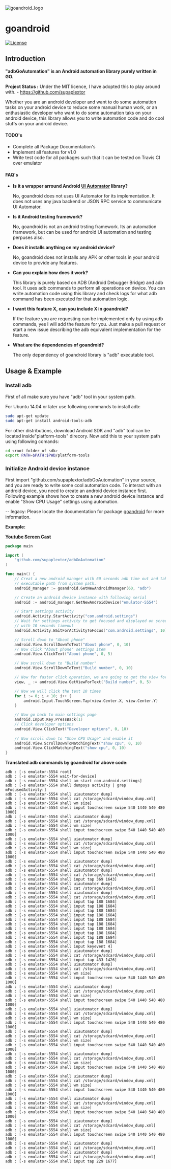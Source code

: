 ![goandroid_logo](goandroid_logo.png)

goandroid
=========
[![License](http://img.shields.io/badge/license-MIT-blue.svg?style=flat-square)](https://github.com/supaplextor/adbGoAutomation/blob/master/LICENSE)

Introduction
------------
**"adbGoAutomation" is an Android automation library purely written in GO.**

**Project Status :** Under the MIT licence, I have adopted this to play around with. - https://github.com/supaplextor

Whether you are an android developer and want to do some automation tasks on your android device to reduce some manual human work, or an enthusiastic developer who want to do some automation taks on your android device, this library allows you to write automation code and do cool stuffs on your android device.

#### TODO's
- Complete all Package Documentation's
- Implement all features for v1.0
- Write test code for all packages such that it can be tested on Travis CI over emulator

#### FAQ's
- **Is it a wrapper arround Android [UI Automator](https://developer.android.com/tools/testing-support-library/index.html#UIAutomator) library?**

    No, goandroid does not uses UI Automator for its implementation. It does not uses any java backend or JSON RPC service to communicate UI Automator.

- **Is it Android testing framework?**  

    No, goandroid is not an android trsting framework. Its an automation framework, but can be used for android UI automation and testing perpuses also.

- **Does it installs anything on my android device?**

    No, goandroid does not installs any APK or other tools in your android device to provide any features.

- **Can you explain how does it work?**

    This library is purely based on ADB (Android Debugger Bridge) and adb tool. It uses adb commands to perform all operations on device. You can write automation code using this library and check logs for what adb command has been executed for that automation logic.

- **I want this feature X, can you include X in goandroid?**

    If the feature you are requesting can be implemented only by using adb commands, yes I will add the feature for you. Just make a pull request or start a new issue describing the adb equivalent implementation for the feature.

- **What are the dependencies of goandroid?**

    The only dependency of goandroid library is "adb" executable tool.

Usage & Example
----------------

### Install adb
First of all make sure you have "adb" tool in your system path.

For Ubuntu 14.04 or later use following commands to install adb:
```bash
sudo apt-get update
sudo apt-get install android-tools-adb
```

For other distributions, download Android SDK and "adb" tool can be located inside"platform-tools" direcory. Now add this to your system path using following comands:
```bash
cd <root folder of sdk>
export PATH=$PATH:$PWD/platform-tools
```

### Initialize Android device instance
First import "github.com/supaplextor/adbGoAutomation" in your source, and you are ready to write some cool automation code. To interact with an android device, you need to create an android device instance first. Following example shows how to create a new android device instance and enable "Show CPU Usage" settings using automation. 

-- legacy: Please locate the documentation for package [goandroid](https://godoc.org/github.com/jkulvich/goandroid) for more information.

**Example:**

**[Youtube Screen Cast](https://www.youtube.com/watch?v=vuq2Cq82xJ4)**

```go
package main

import (
	"github.com/supaplextor/adbGoAutomation"
)

func main() {
	// Creat a new android manager with 60 seconds adb time out and take adb
	// executable path from system path.
	android_manager := goandroid.GetNewAndroidManager(60, "adb")

	// Create an android device instance with following serial
	android := android_manager.GetNewAndroidDevice("emulator-5554")

	// Start settings activity
	android.Activity.StartActivity("com.android.settings")
	// Wait for settings activity to get focused and displayed on screen
	// with 10 seconds timeout
	android.Activity.WaitForActivityToFocus("com.android.settings", 10)

	// Scroll down to "About phone"
	android.View.ScrollDownToText("About phone", 0, 10)
	// Now click "About phone" settings item
	android.View.ClickText("About phone", 0, 5)

	// Now scroll down to "Build number"
	android.View.ScrollDownToText("Build number", 0, 10)

	// Now for faster click operation, we are going to get the view for "Build number" text
	view, _ := android.View.GetViewForText("Build number", 0, 5)

	// Now we will click the text 10 times
	for i := 0; i < 10; i++ {
		android.Input.TouchScreen.Tap(view.Center.X, view.Center.Y)
	}

	// Now go back to main settings page
	android.Input.Key.PressBack(1)
	// Click developer options
	android.View.ClickText("Developer options", 0, 10)
	
	// Now scroll down to "Show CPU Usage" and enable it
	android.View.ScrollDownToMatchingText("show cpu", 0, 10)
	android.View.ClickMatchingText("show cpu", 0, 10)
}
```

**Translated adb commands by goandroid for above code:**
```
adb : [-s emulator-5554 root]
adb : [-s emulator-5554 wait-for-device]
adb : [-s emulator-5554 shell am start com.android.settings]
adb : [-s emulator-5554 shell dumpsys activity | grep mFocusedActivity:]
adb : [-s emulator-5554 shell uiautomator dump]
adb : [-s emulator-5554 shell cat /storage/sdcard/window_dump.xml]
adb : [-s emulator-5554 shell wm size]
adb : [-s emulator-5554 shell input touchscreen swipe 540 1440 540 480 1000]
adb : [-s emulator-5554 shell uiautomator dump]
adb : [-s emulator-5554 shell cat /storage/sdcard/window_dump.xml]
adb : [-s emulator-5554 shell wm size]
adb : [-s emulator-5554 shell input touchscreen swipe 540 1440 540 480 1000]
adb : [-s emulator-5554 shell uiautomator dump]
adb : [-s emulator-5554 shell cat /storage/sdcard/window_dump.xml]
adb : [-s emulator-5554 shell wm size]
adb : [-s emulator-5554 shell input touchscreen swipe 540 1440 540 480 1000]
adb : [-s emulator-5554 shell uiautomator dump]
adb : [-s emulator-5554 shell cat /storage/sdcard/window_dump.xml]
adb : [-s emulator-5554 shell uiautomator dump]
adb : [-s emulator-5554 shell cat /storage/sdcard/window_dump.xml]
adb : [-s emulator-5554 shell input tap 369 1643]
adb : [-s emulator-5554 shell uiautomator dump]
adb : [-s emulator-5554 shell cat /storage/sdcard/window_dump.xml]
adb : [-s emulator-5554 shell uiautomator dump]
adb : [-s emulator-5554 shell cat /storage/sdcard/window_dump.xml]
adb : [-s emulator-5554 shell input tap 188 1684]
adb : [-s emulator-5554 shell input tap 188 1684]
adb : [-s emulator-5554 shell input tap 188 1684]
adb : [-s emulator-5554 shell input tap 188 1684]
adb : [-s emulator-5554 shell input tap 188 1684]
adb : [-s emulator-5554 shell input tap 188 1684]
adb : [-s emulator-5554 shell input tap 188 1684]
adb : [-s emulator-5554 shell input tap 188 1684]
adb : [-s emulator-5554 shell input tap 188 1684]
adb : [-s emulator-5554 shell input tap 188 1684]
adb : [-s emulator-5554 shell input keyevent 4]
adb : [-s emulator-5554 shell uiautomator dump]
adb : [-s emulator-5554 shell cat /storage/sdcard/window_dump.xml]
adb : [-s emulator-5554 shell input tap 433 1426]
adb : [-s emulator-5554 shell uiautomator dump]
adb : [-s emulator-5554 shell cat /storage/sdcard/window_dump.xml]
adb : [-s emulator-5554 shell wm size]
adb : [-s emulator-5554 shell input touchscreen swipe 540 1440 540 480 1000]
adb : [-s emulator-5554 shell uiautomator dump]
adb : [-s emulator-5554 shell cat /storage/sdcard/window_dump.xml]
adb : [-s emulator-5554 shell wm size]
adb : [-s emulator-5554 shell input touchscreen swipe 540 1440 540 480 1000]
adb : [-s emulator-5554 shell uiautomator dump]
adb : [-s emulator-5554 shell cat /storage/sdcard/window_dump.xml]
adb : [-s emulator-5554 shell wm size]
adb : [-s emulator-5554 shell input touchscreen swipe 540 1440 540 480 1000]
adb : [-s emulator-5554 shell uiautomator dump]
adb : [-s emulator-5554 shell cat /storage/sdcard/window_dump.xml]
adb : [-s emulator-5554 shell wm size]
adb : [-s emulator-5554 shell input touchscreen swipe 540 1440 540 480 1000]
adb : [-s emulator-5554 shell uiautomator dump]
adb : [-s emulator-5554 shell cat /storage/sdcard/window_dump.xml]
adb : [-s emulator-5554 shell wm size]
adb : [-s emulator-5554 shell input touchscreen swipe 540 1440 540 480 1000]
adb : [-s emulator-5554 shell uiautomator dump]
adb : [-s emulator-5554 shell cat /storage/sdcard/window_dump.xml]
adb : [-s emulator-5554 shell wm size]
adb : [-s emulator-5554 shell input touchscreen swipe 540 1440 540 480 1000]
adb : [-s emulator-5554 shell uiautomator dump]
adb : [-s emulator-5554 shell cat /storage/sdcard/window_dump.xml]
adb : [-s emulator-5554 shell wm size]
adb : [-s emulator-5554 shell input touchscreen swipe 540 1440 540 480 1000]
adb : [-s emulator-5554 shell uiautomator dump]
adb : [-s emulator-5554 shell cat /storage/sdcard/window_dump.xml]
adb : [-s emulator-5554 shell wm size]
adb : [-s emulator-5554 shell input touchscreen swipe 540 1440 540 480 1000]
adb : [-s emulator-5554 shell uiautomator dump]
adb : [-s emulator-5554 shell cat /storage/sdcard/window_dump.xml]
adb : [-s emulator-5554 shell uiautomator dump]
adb : [-s emulator-5554 shell cat /storage/sdcard/window_dump.xml]
adb : [-s emulator-5554 shell input tap 229 1677]
```
